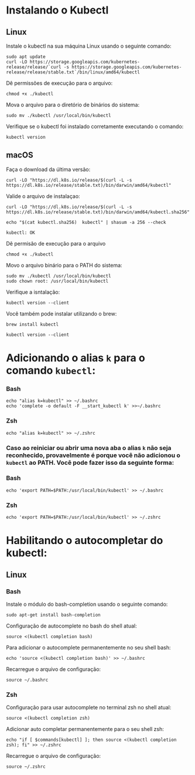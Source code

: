 # Instalando o Kubectl

## Linux
Instale o kubectl na sua máquina Linux usando o seguinte comando:

```
sudo apt update
curl -LO https://storage.googleapis.com/kubernetes-release/release/`curl -s https://storage.googleapis.com/kubernetes-release/release/stable.txt`/bin/linux/amd64/kubectl
```

Dê permissões de execução para o arquivo:

```
chmod +x ./kubectl
```

Mova o arquivo para o diretório de binários do sistema:

```
sudo mv ./kubectl /usr/local/bin/kubectl
```

Verifique se o kubectl foi instalado corretamente executando o comando:

```
kubectl version
```

## macOS

Faça o download da última versão:

```
curl -LO "https://dl.k8s.io/release/$(curl -L -s https://dl.k8s.io/release/stable.txt)/bin/darwin/amd64/kubectl"
```

Valide o arquivo de instalaçao:

```
curl -LO "https://dl.k8s.io/release/$(curl -L -s https://dl.k8s.io/release/stable.txt)/bin/darwin/amd64/kubectl.sha256"
```
```
echo "$(cat kubectl.sha256)  kubectl" | shasum -a 256 --check
```
```
kubectl: OK
```

Dê permisão de execução para o arquivo

```
chmod +x ./kubectl
```

Movo o arquivo binário para o PATH do sistema:

```
sudo mv ./kubectl /usr/local/bin/kubectl
sudo chown root: /usr/local/bin/kubectl
```

Verifique a isntalação:

```
kubectl version --client
```

Você também pode instalar utilizando o brew:

```
brew install kubectl
```
```
kubectl version --client
```

# Adicionando o alias ```k``` para o comando ```kubectl```:

### Bash

```
echo "alias k=kubectl" >> ~/.bashrc
echo 'complete -o default -F __start_kubectl k' >>~/.bashrc
```

### Zsh

```
echo "alias k=kubectl" >> ~/.zshrc
```

### Caso ao reiniciar ou abrir uma nova aba o alias ```k``` não seja reconhecido, provavelmente é porque você não adicionou o ```kubectl``` ao PATH. Você pode fazer isso da seguinte forma:

### Bash

```
echo 'export PATH=$PATH:/usr/local/bin/kubectl' >> ~/.bashrc
```

### Zsh

```
echo 'export PATH=$PATH:/usr/local/bin/kubectl' >> ~/.zshrc
```

# Habilitando o autocompletar do kubectl:

## Linux

### Bash

Instale o módulo do bash-completion usando o seguinte comando:

```
sudo apt-get install bash-completion
```

Configuração de autocomplete no bash do shell atual:

```
source <(kubectl completion bash)
```

Para adicionar o autocomplete permanentemente no seu shell bash:

```
echo 'source <(kubectl completion bash)' >> ~/.bashrc
```

Recarregue o arquivo de configuração:

```
source ~/.bashrc
```

### Zsh

Configuração para usar autocomplete no terminal zsh no shell atual:

```
source <(kubectl completion zsh)
```

Adicionar auto completar permanentemente para o seu shell zsh:

```
echo "if [ $commands[kubectl] ]; then source <(kubectl completion zsh); fi" >> ~/.zshrc 
```

Recarregue o arquivo de configuração:

```
source ~/.zshrc
```
